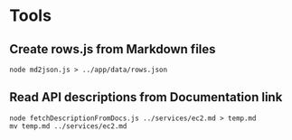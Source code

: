 # Tools

## Create rows.js from Markdown files

```
node md2json.js > ../app/data/rows.json 
```

## Read API descriptions from Documentation link

```
node fetchDescriptionFromDocs.js ../services/ec2.md > temp.md
mv temp.md ../services/ec2.md
```
